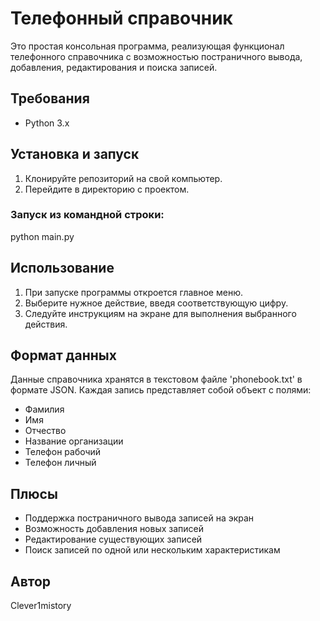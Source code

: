 # Телефонный справочник

Это простая консольная программа, реализующая функционал телефонного справочника с возможностью постраничного вывода, добавления, редактирования и поиска записей.

## Требования
- Python 3.x

## Установка и запуск
1. Клонируйте репозиторий на свой компьютер.
2. Перейдите в директорию с проектом.

### Запуск из командной строки:

python main.py

## Использование
1. При запуске программы откроется главное меню.
2. Выберите нужное действие, введя соответствующую цифру.
3. Следуйте инструкциям на экране для выполнения выбранного действия.

## Формат данных
Данные справочника хранятся в текстовом файле 'phonebook.txt' в формате JSON. Каждая запись представляет собой объект с полями:
- Фамилия
- Имя
- Отчество
- Название организации
- Телефон рабочий
- Телефон личный

## Плюсы
- Поддержка постраничного вывода записей на экран
- Возможность добавления новых записей
- Редактирование существующих записей
- Поиск записей по одной или нескольким характеристикам

## Автор
Clever1mistory
